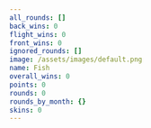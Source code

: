 ```yaml
---
all_rounds: []
back_wins: 0
flight_wins: 0
front_wins: 0
ignored_rounds: []
image: /assets/images/default.png
name: Fish
overall_wins: 0
points: 0
rounds: 0
rounds_by_month: {}
skins: 0
---
```

